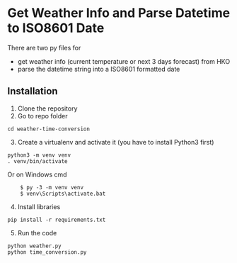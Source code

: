 # Get Weather Info and Parse Datetime to ISO8601 Date

There are two py files for 
- get weather info (current temperature or next 3 days forecast) from HKO
- parse the datetime string into a ISO8601 formatted date
## Installation
1. Clone the repository
2. Go to repo folder
``` command
cd weather-time-conversion
```
3. Create a virtualenv and activate it (you have to install Python3 first)
``` command
python3 -m venv venv
. venv/bin/activate
```
Or on Windows cmd
``` command
    $ py -3 -m venv venv
    $ venv\Scripts\activate.bat
```
4. Install libraries
``` command
pip install -r requirements.txt
```
5. Run the code
``` command
python weather.py
python time_conversion.py
```

